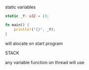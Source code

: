 static variables

```rs
static _Y: u32 = 13;

fn main() {
    println!("{}", _Y);
}

```

will alocate on start program

STACK

any variable function on thread will use
